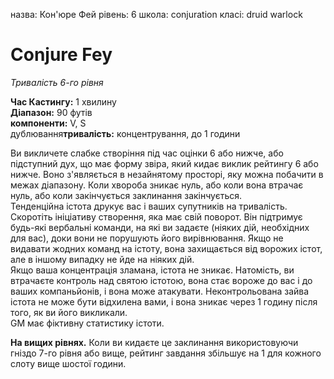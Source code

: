назва: Кон'юре Фей рівень: 6 школа: conjuration класі: druid warlock

# Conjure Fey
_Тривалість 6-го рівня_

**Час Кастингу:** 1 хвилину    
**Діапазон:** 90 футів    
**компоненти:** V, S    
дублювання**тривалість:** концентрування, до 1 години

Ви викличете слабке створіння під час оцінки 6 або нижче, або підступний дух, що має форму звіра, який кидає виклик рейтингу 6 або нижче. Воно з'являється в незайнятому просторі, яку можна побачити в межах діапазону. Коли хвороба зникає нуль, або коли вона втрачає нуль, або коли закінчується заклинання закінчується.    
Тенденційна істота друкує вас і ваших супутників на тривалість. Скоротіть ініціативу створення, яка має свій поворот. Він підтримує будь-які вербальні команди, на які ви задаєте (ніяких дій, необхідних для вас), доки вони не порушують його вирівнювання. Якщо не видавати жодних команд на істоту, вона захищається від ворожих істот, але в іншому випадку не йде на ніяких дій.    
Якщо ваша концентрація зламана, істота не зникає. Натомість, ви втрачаєте контроль над святою істотою, вона стає вороже до вас і до ваших компаньйонів, і вона може атакувати. Неконтрольована зайва істота не може бути відхилена вами, і вона зникає через 1 годину після того, як ви його викликали.    
GM має фіктивну статистику істоти.

**На вищих рівнях.** Коли ви кидаєте це заклинання використовуючи гніздо 7-го рівня або вище, рейтинг завдання збільшує на 1 для кожного слоту вище шостої години. 